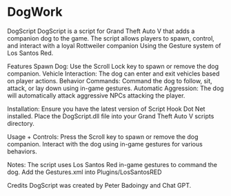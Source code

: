 # DogWork

DogScript
DogScript is a script for Grand Theft Auto V that adds a companion dog to the game. 
The script allows players to spawn, control, and interact with a loyal Rottweiler companion
Using the Gesture system of Los Santos Red.

Features
Spawn Dog: Use the Scroll Lock key to spawn or remove the dog companion.
Vehicle Interaction: The dog can enter and exit vehicles based on player actions.
Behavior Commands: Command the dog to follow, sit, attack, or lay down using in-game gestures.
Automatic Aggression: The dog will automatically attack aggressive NPCs attacking the player.

Installation:
Ensure you have the latest version of Script Hook Dot Net installed.
Place the DogScript.dll file into your Grand Theft Auto V scripts directory.

Usage + Controls:
Press the Scroll key to spawn or remove the dog companion.
Interact with the dog using in-game gestures for various behaviors.

Notes:
The script uses Los Santos Red in-game gestures to command the dog. 
Add the Gestures.xml into Plugins/LosSantosRED

      
Credits
DogScript was created by Peter Badoingy and Chat GPT.
